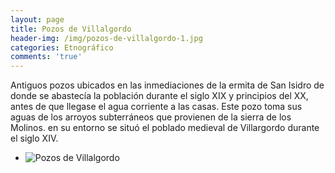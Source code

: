 ```yaml
---
layout: page
title: Pozos de Villalgordo
header-img: /img/pozos-de-villalgordo-1.jpg
categories: Etnográfico
comments: 'true'
---
```



Antiguos pozos ubicados en las inmediaciones de la ermita de San Isidro de donde se abastecía la población durante el siglo XIX y principios del XX, antes de que llegase el agua corriente a las casas. Este pozo toma sus aguas de los arroyos subterráneos que provienen de la sierra de los Molinos. en su entorno se situó el poblado medieval de Villargordo durante el siglo XIV.

<div class="photo-gallery">
<ul>
<li><img src="{{ site.github.url }}/img/pozos-de-villalgordo-1.jpg" alt="Pozos de Villalgordo"></li>
</ul>
</div>
